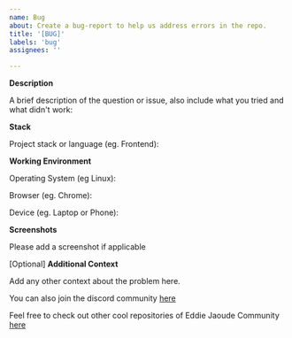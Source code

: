 ```yaml
---
name: Bug
about: Create a bug-report to help us address errors in the repo.
title: '[BUG]'
labels: 'bug'
assignees: ''

---
```


**Description**

A brief description of the question or issue, also include what you tried and what didn't work:
<!--A clear and concise description of what the bug is.-->

**Stack**

Project stack or language (eg. Frontend):

**Working Environment**

Operating System (eg Linux):

Browser (eg. Chrome):

Device (eg. Laptop or Phone):

**Screenshots**

Please add a screenshot if applicable

[Optional] **Additional Context**

Add any other context about the problem here.

You can also join the discord community [here](https://discord.com/invite/jZQs6Wu)

Feel free to check out other cool repositories of Eddie Jaoude Community [here](https://github.com/EddieJaoudeCommunity)
